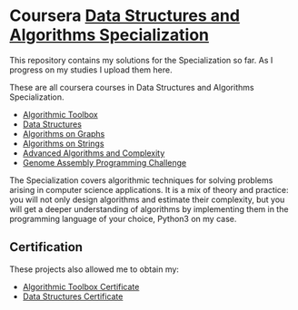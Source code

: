 # Coursera [Data Structures and Algorithms Specialization](https://www.coursera.org/specializations/data-structures-algorithms)

This repository contains my solutions for the Specialization so far. As I progress on my studies I upload them here.

These are all coursera courses in Data Structures and Algorithms Specialization.
- [Algorithmic Toolbox](https://www.coursera.org/learn/algorithmic-toolbox)
- [Data Structures](https://www.coursera.org/learn/data-structures)
- [Algorithms on Graphs](https://www.coursera.org/learn/algorithms-on-graphs)
- [Algorithms on Strings](https://www.coursera.org/learn/algorithms-on-strings)
- [Advanced Algorithms and Complexity](https://www.coursera.org/learn/advanced-algorithms-and-complexity)
- [Genome Assembly Programming Challenge](https://www.coursera.org/learn/assembling-genomes)

The Specialization covers algorithmic techniques for solving problems arising in computer science applications. It is a mix of theory and practice: you will not only design algorithms and estimate their complexity, but you will get a deeper understanding of algorithms by implementing them in the programming language of your choice, Python3 on my case.

## Certification
These projects also allowed me to obtain my:
- <a href="https://www.coursera.org/account/accomplishments/certificate/PZ46ZV6TXQPF">Algorithmic Toolbox Certificate</a>
- <a href="https://www.coursera.org/account/accomplishments/certificate/57W9AGETFND2">Data Structures Certificate</a>